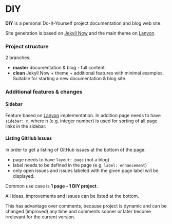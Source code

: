 # DIY

**DIY** is a personal Do-It-Yourself project documentation and blog web site.

Site generation is based on [Jekyll Now](https://github.com/jekyll/jekyll) and the main theme on [Lanyon](http://lanyon.getpoole.com).

### Project structure

2 branches:

  - **master** documentation & blog - full content.
  - **clean** Jekyll Now + theme + additional features with minimal examples. Suitable for starting a new documentation & blog site.
  
### Additional features & changes

#### Sidebar

Feature based on [Lanyon](http://lanyon.getpoole.com) implementation.
In addition page needs to have `sidebar: n`, where n (e.g. integer number) is used for sorting of all page links in the sidebar.

#### Listing GitHub Issues

In order to get a listing of GitHub issues at the bottom of the page:

  - page needs to have `layout: page` (not a blog)
  - label needs to be defined in the page (e.g. `label: enhancement`)
  - only open issues and issues labeled with the given page label will be displayed.
  
Common use case is **1 page - 1 DIY project**. 

All ideas, improvements and issues can be listed at the bottom.

This has advantage over comments, because project is dynamic and can be changed (improved) any time and comments sooner or later become irrelevant for the current version.

